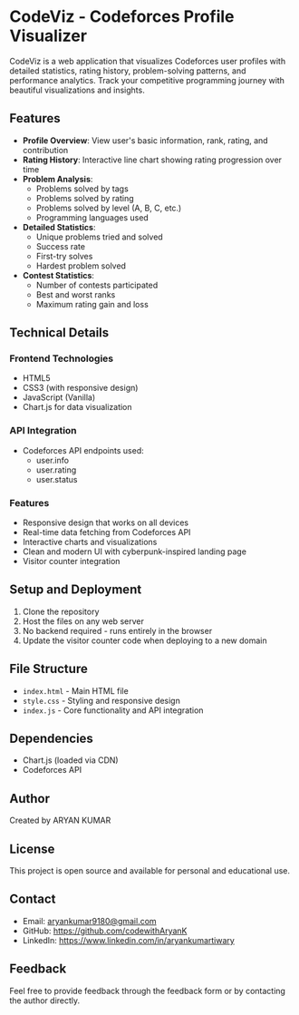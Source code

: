 # CodeViz - Codeforces Profile Visualizer

CodeViz is a web application that visualizes Codeforces user profiles with detailed statistics, rating history, problem-solving patterns, and performance analytics. Track your competitive programming journey with beautiful visualizations and insights.

## Features

- **Profile Overview**: View user's basic information, rank, rating, and contribution
- **Rating History**: Interactive line chart showing rating progression over time
- **Problem Analysis**:
  - Problems solved by tags
  - Problems solved by rating
  - Problems solved by level (A, B, C, etc.)
  - Programming languages used
- **Detailed Statistics**:
  - Unique problems tried and solved
  - Success rate
  - First-try solves
  - Hardest problem solved
- **Contest Statistics**:
  - Number of contests participated
  - Best and worst ranks
  - Maximum rating gain and loss

## Technical Details

### Frontend Technologies
- HTML5
- CSS3 (with responsive design)
- JavaScript (Vanilla)
- Chart.js for data visualization

### API Integration
- Codeforces API endpoints used:
  - user.info
  - user.rating
  - user.status

### Features
- Responsive design that works on all devices
- Real-time data fetching from Codeforces API
- Interactive charts and visualizations
- Clean and modern UI with cyberpunk-inspired landing page
- Visitor counter integration

## Setup and Deployment

1. Clone the repository
2. Host the files on any web server
3. No backend required - runs entirely in the browser
4. Update the visitor counter code when deploying to a new domain

## File Structure
- `index.html` - Main HTML file
- `style.css` - Styling and responsive design
- `index.js` - Core functionality and API integration

## Dependencies
- Chart.js (loaded via CDN)
- Codeforces API

## Author
Created by ARYAN KUMAR

## License
This project is open source and available for personal and educational use.

## Contact
- Email: aryankumar9180@gmail.com
- GitHub: https://github.com/codewithAryanK
- LinkedIn: https://www.linkedin.com/in/aryankumartiwary

## Feedback
Feel free to provide feedback through the feedback form or by contacting the author directly.
